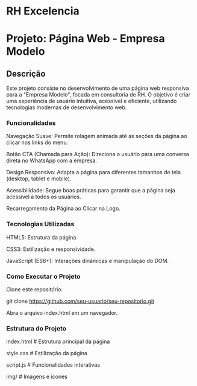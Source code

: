 # RH Excelencia
 
<h1>Projeto: Página Web - Empresa Modelo</h1>

<h2>Descrição</h2>

Este projeto consiste no desenvolvimento de uma página web responsiva para a "Empresa Modelo", focada em consultoria de RH. O objetivo é criar uma experiência de usuário intuitiva, acessível e eficiente, utilizando tecnologias modernas de desenvolvimento web.

<h3>Funcionalidades</h3>

Navegação Suave: Permite rolagem animada até as seções da página ao clicar nos links do menu.

Botão CTA (Chamada para Ação): Direciona o usuário para uma conversa direta no WhatsApp com a empresa.

Design Responsivo: Adapta a página para diferentes tamanhos de tela (desktop, tablet e mobile).

Acessibilidade: Segue boas práticas para garantir que a página seja acessível a todos os usuários.

Recarregamento da Página ao Clicar na Logo.

<h3>Tecnologias Utilizadas</h3>

HTML5: Estrutura da página.

CSS3: Estilização e responsividade.

JavaScript (ES6+): Interações dinâmicas e manipulação do DOM.

<h3>Como Executar o Projeto</h3>

Clone este repositório:

git clone https://github.com/seu-usuario/seu-repositorio.git

Abra o arquivo index.html em um navegador.

<h3>Estrutura do Projeto</h3>

index.html   # Estrutura principal da página

style.css    # Estilização da página

script.js    # Funcionalidades interativas

img/      # Imagens e ícones
